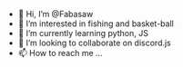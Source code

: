- 👋 Hi, I’m @Fabasaw
- 👀 I’m interested in fishing and basket-ball
- 🌱 I’m currently learning python, JS
- 💞️ I’m looking to collaborate on discord.js
- 📫 How to reach me ...

<!---
Fabasaw/Fabasaw is a ✨ special ✨ repository because its `README.md` (this file) appears on your GitHub profile.
You can click the Preview link to take a look at your changes.
--->
